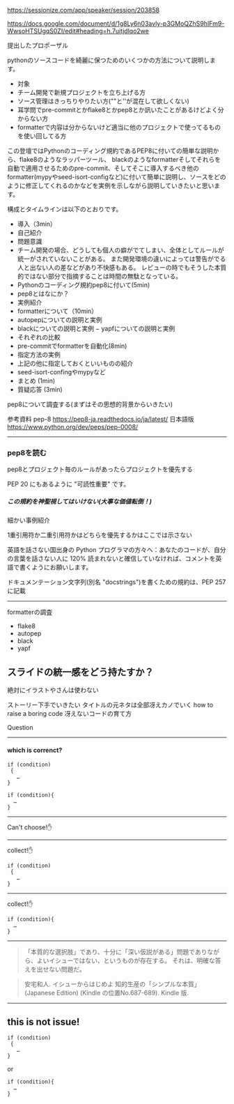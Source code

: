 https://sessionize.com/app/speaker/session/203858

https://docs.google.com/document/d/1g8Ly6n03avly-p3GMoQZhS9hIFm9-WwsoHTSUgqS0ZI/edit#heading=h.7uitjdlqo2we


提出したプロポーザル

pythonのソースコードを綺麗に保つためのいくつかの方法について説明します。
- 対象
- チーム開発で新規プロジェクトを立ち上げる方
- ソース管理はきっちりやりたい方(""と''が混在して欲しくない)
- 耳学問でpre-commitとかflake8とかpep8とか訊いたことがあるけどよく分からない方
- formatterで内容は分からないけど適当に他のプロジェクトで使ってるものを使い回してる方


この登壇ではPythonのコーディング規約であるPEP8に付いての簡単な説明から、flake8のようなラッパーツール、
blackのようなformatterそしてそれらを自動で適用させるためのpre-commit、そしてそこに導入するべき他のformatter(mypyやseed-isort-configなど)に付いて簡単に説明し、ソースをどのように修正してくれるのかなどを実例を示しながら説明していきたいと思います。


構成とタイムラインは以下のとおりです。
- 導入（3min）
- 自己紹介
- 問題意識
- チーム開発の場合、どうしても個人の癖がでてしまい、全体としてルールが統一がされていないことがある。 また開発環境の違いによっては警告がでる人と出ない人の差などがあり不快感もある。
レビューの時でもそうした本質的ではない部分で指摘することは時間の無駄となっている。
- Pythonのコーディング規約pep8に付いて(5min)
- pep8とはなにか？
- 実例紹介
- formatterについて（10min）
- autopepについての説明と実例
- blackについての説明と実例
− yapfについての説明と実例
- それぞれの比較
- pre-commitでformatterを自動化(8min)
- 指定方法の実例
- 上記の他に指定しておくといいものの紹介
- seed-isort-confingやmypyなど
- まとめ (1min)
- 質疑応答 (3min)




pep8について調査する(まずはその思想的背景からいきたい)

参考資料
pep-8
https://pep8-ja.readthedocs.io/ja/latest/
日本語版
https://www.python.org/dev/peps/pep-0008/

---
### pep8を読む

pep8とプロジェクト毎のルールがあったらプロジェクトを優先する

PEP 20 にもあるように "可読性重要" です。

##### この規約を神聖視してはいけない(大事な価値転倒！)

細かい事例紹介

1重引用符か二重引用符かはどちらを優先するかはここでは示さない

英語を話さない国出身の Python プログラマの方々へ：あなたのコードが、自分の言葉を話さない人に 120% 読まれないと確信していなければ、コメントを英語で書くようにお願いします。

ドキュメンテーション文字列(別名 "docstrings")を書くための規約は、PEP 257 に記載

----

formatterの調査
- flake8
- autopep
- black 
- yapf


## スライドの統一感をどう持たすか？
絶対にイラストやさんは使わない


ストーリー下手でいきたい
タイトルの元ネタは全部冴えカノでいく
how to raise a boring code
冴えないコードの育て方  


Question

---
 #### which is correnct?

```
if (condition)
 {
   …
}
```

```
if (condition){
  …
}
```
---

Can't choose!✋

---
collect!✋

```
if (condition)
 {
   …
}
```

---

collect!✋
```
if (condition){
  …
}
```

---
> 「本質的な選択肢」であり、十分に「深い仮説がある」問題でありながら、よいイシューではない、というものが存在する。
> それは、明確な答えを出せない問題だ。

> 安宅和人. イシューからはじめよ  知的生産の「シンプルな本質」 (Japanese Edition) (Kindle の位置No.687-689). Kindle 版. 
---


## this is not issue!

```
if (condition)
 {
   …
}
```

 or 

```
if (condition){
  …
}
```
